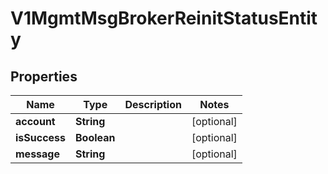 # V1MgmtMsgBrokerReinitStatusEntity

## Properties
Name | Type | Description | Notes
------------ | ------------- | ------------- | -------------
**account** | **String** |  |  [optional]
**isSuccess** | **Boolean** |  |  [optional]
**message** | **String** |  |  [optional]
